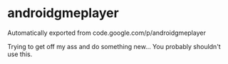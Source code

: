 # androidgmeplayer
Automatically exported from code.google.com/p/androidgmeplayer

Trying to get off my ass and do something new... You probably shouldn't use this.
